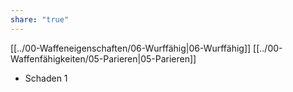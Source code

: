 ```yaml
---
share: "true"
---
```

[[../00-Waffeneigenschaften/06-Wurffähig|06-Wurffähig]] [[../00-Waffenfähigkeiten/05-Parieren|05-Parieren]]  
  
- Schaden 1